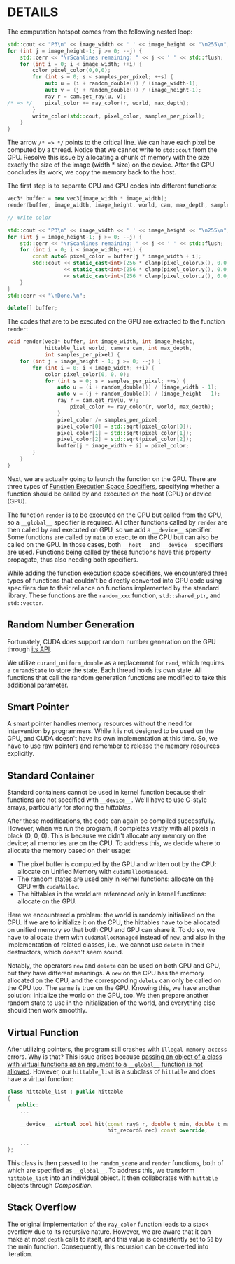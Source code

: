 # DETAILS

The computation hotspot comes from the following nested loop:

```cpp
std::cout << "P3\n" << image_width << ' ' << image_height << "\n255\n";
for (int j = image_height-1; j >= 0; --j) {
    std::cerr << "\rScanlines remaining: " << j << ' ' << std::flush;
    for (int i = 0; i < image_width; ++i) {
        color pixel_color(0,0,0);
        for (int s = 0; s < samples_per_pixel; ++s) {
            auto u = (i + random_double()) / (image_width-1);
            auto v = (j + random_double()) / (image_height-1);
            ray r = cam.get_ray(u, v);
/* => */    pixel_color += ray_color(r, world, max_depth);
        }
        write_color(std::cout, pixel_color, samples_per_pixel);
    }
}
```

The arrow `/* => */` points to the critical line.
We can have each pixel be computed by a thread.
Notice that we cannot write to `std::cout` from the GPU. Resolve this issue by allocating a chunk of memory with the size exactly the size of the image (width \* size) on the device. After the GPU concludes its work, we copy the memory back to the host.

The first step is to separate CPU and GPU codes into different functions:

```cpp
vec3* buffer = new vec3[image_width * image_width];
render(buffer, image_width, image_height, world, cam, max_depth, samples_per_pixel);

// Write color

std::cout << "P3\n" << image_width << ' ' << image_height << "\n255\n";
for (int j = image_height-1; j >= 0; --j) {
    std::cerr << "\rScanlines remaining: " << j << ' ' << std::flush;
    for (int i = 0; i < image_width; ++i) {
        const auto& pixel_color = buffer[j * image_width + i];
        std::cout << static_cast<int>(256 * clamp(pixel_color.x(), 0.0, 0.999)) << ' '
                  << static_cast<int>(256 * clamp(pixel_color.y(), 0.0, 0.999)) << ' '
                  << static_cast<int>(256 * clamp(pixel_color.z(), 0.0, 0.999)) << '\n';
    }
}
std::cerr << "\nDone.\n";

delete[] buffer;
```

The codes that are to be executed on the GPU are extracted to the function `render`:

```cpp
void render(vec3* buffer, int image_width, int image_height,
            hittable_list world, camera cam, int max_depth,
            int samples_per_pixel) {
    for (int j = image_height - 1; j >= 0; --j) {
        for (int i = 0; i < image_width; ++i) {
            color pixel_color(0, 0, 0);
            for (int s = 0; s < samples_per_pixel; ++s) {
                auto u = (i + random_double()) / (image_width - 1);
                auto v = (j + random_double()) / (image_height - 1);
                ray r = cam.get_ray(u, v);
                    pixel_color += ray_color(r, world, max_depth);
                }
                pixel_color /= samples_per_pixel;
                pixel_color[0] = std::sqrt(pixel_color[0]);
                pixel_color[1] = std::sqrt(pixel_color[1]);
                pixel_color[2] = std::sqrt(pixel_color[2]);
                buffer[j * image_width + i] = pixel_color;
        }
    }
}
```

Next, we are actually going to launch the function on the GPU. There are three types of [Function Execution Space Specifiers](https://docs.nvidia.com/cuda/cuda-c-programming-guide/index.html#function-execution-space-specifiers), specifying whether a function should be called by and executed on the host (CPU) or device (GPU).

The function `render` is to be executed on the GPU but called from the CPU, so a `__global__` specifier is required. All other functions called by `render` are then called by and executed on GPU, so we add a `__device__` specifier. Some functions are called by `main` to execute on the CPU but can also be called on the GPU. In those cases, both `__host__` and `__device__` specifiers are used. Functions being called by these functions have this property propagate, thus also needing both specifiers.

While adding the function execution space specifiers, we encountered three types of functions that couldn't be directly converted into GPU code using specifiers due to their reliance on functions implemented by the standard library. These functions are the `random_xxx` function, `std::shared_ptr`, and `std::vector`.

## Random Number Generation

Fortunately, CUDA does support random number generation on the GPU through [its API](https://docs.nvidia.com/cuda/curand/device-api-overview.html#device-api-overview).

We utilize `curand_uniform_double` as a replacement for `rand`, which requires a `curandState` to store the state. Each thread holds its own state. All functions that call the random generation functions are modified to take this additional parameter.

## Smart Pointer

A smart pointer handles memory resources without the need for intervention by programmers. While it is not designed to be used on the GPU, and CUDA doesn't have its own implementation at this time. So, we have to use raw pointers and remember to release the memory resources explicitly.

## Standard Container

Standard containers cannot be used in kernel function because their functions are not specified with `__device__`. We'll have to use C-style arrays, particularly for storing the _hittables_.

After these modifications, the code can again be compiled successfully.
However, when we run the program, it completes vastly with all pixels in black (0, 0, 0).
This is because we didn't allocate any memory on the device; all memories are on the CPU.
To address this, we decide where to allocate the memory based on their usage:

- The pixel buffer is computed by the GPU and written out by the CPU: allocate on Unified Memory with `cudaMallocManaged`.
- The random states are used only in kernel functions: allocate on the GPU with `cudaMalloc`.
- The hittables in the world are referenced only in kernel functions: allocate on the GPU.

Here we encountered a problem: the world is randomly initialized on the CPU. If we are to initialize it on the CPU, the hittables have to be allocated on unified memory so that both CPU and GPU can share it. To do so, we have to allocate them with `cudaMallocManaged` instead of `new`, and also in the implementation of related classes, i.e., we cannot use `delete` in their destructors, which doesn't seem sound.

Notably, the operators `new` and `delete` can be used on both CPU and GPU, but they have different meanings. A `new` on the CPU has the memory allocated on the CPU, and the corresponding `delete` can only be called on the CPU too. The same is true on the GPU.
Knowing this, we have another solution: initialize the world on the GPU, too. We then prepare another random state to use in the initialization of the world, and everything else should then work smoothly.

## Virtual Function

After utilizing pointers, the program still crashes with `illegal memory access` errors. Why is that? This issue arises because [passing an object of a class with virtual functions as an argument to a `__global__` function is not allowed](https://docs.nvidia.com/cuda/cuda-c-programming-guide/index.html#virtual-functions). However, our `hittable_list` is a subclass of `hittable` and does have a virtual function:

```cpp
class hittable_list : public hittable
{
   public:
    ...

    __device__ virtual bool hit(const ray& r, double t_min, double t_max,
                                hit_record& rec) const override;

    ...
};
```

This class is then passed to the `random_scene` and `render` functions, both of which are specified as `__global__`. To address this, we transform `hittable_list` into an individual object. It then collaborates with `hittable` objects through _Composition_.

## Stack Overflow

The original implementation of the `ray_color` function leads to a stack overflow due to its recursive nature. However, we are aware that it can make at most `depth` calls to itself, and this value is consistently set to `50` by the main function. Consequently, this recursion can be converted into iteration.

